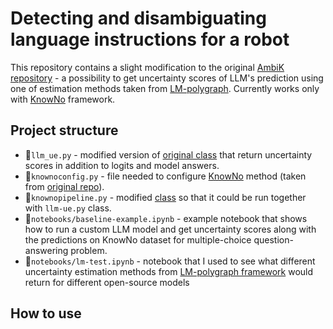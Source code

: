 # Detecting and disambiguating language instructions for a robot

This repository contains a slight modification to the original [AmbiK repository](https://github.com/cog-model/AmbiK-dataset) - a possibility to get uncertainty scores of LLM's prediction using one of estimation methods taken from [LM-polygraph](https://github.com/IINemo/lm-polygraph). Currently works only with [KnowNo](https://arxiv.org/abs/2307.01928) framework.

## Project structure

- 🐍`llm_ue.py` - modified version of [original class](https://github.com/cog-model/AmbiK-dataset/blob/main/utils/llm.py) that return uncertainty scores in addition to logits and model answers.
- 🐍`knownoconfig.py` - file needed to configure [KnowNo](https://arxiv.org/abs/2307.01928) method (taken from [original repo](https://github.com/cog-model/AmbiK-dataset/blob/main/orig_knowno_pipeline.ipynb)).
- 🐍`knownopipeline.py` - modified [class](https://github.com/cog-model/AmbiK-dataset/blob/main/orig_knowno_pipeline.ipynb) so that it could be run together with `llm-ue.py` class.
- 📁`notebooks/baseline-example.ipynb` - example notebook that shows how to run a custom LLM model and get uncertainty scores along with the predictions on KnowNo dataset for multiple-choice question-answering problem.
- 📁`notebooks/lm-test.ipynb` - notebook that I used to see what different uncertainty estimation methods from [LM-polygraph framework](https://github.com/IINemo/lm-polygraph) would return for different open-source models

## How to use
